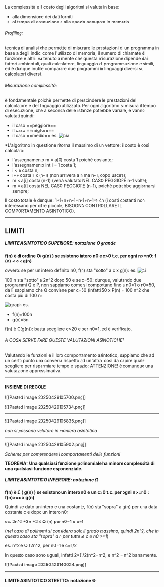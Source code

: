 La complessità e il costo degli algoritmi si valuta in base:
- alla dimensione dei dati forniti
- al tempo di esecuzione e allo spazio occupato in memoria

###### Profiling:
tecnica di analisi che permette di misurare le prestazioni di un programma in base a degli indici come l'utilizzo di memoria, il numero di chiamate di funzione e altri: va tenuto a mente che questa misurazione dipende dai fattori ambientali, quali calcolatore, linguaggio di programmazione e simili, ed è dunque inutile comparare due programmi in linguaggi diversi su calcolatori diversi.


###### Misurazione complessità:
è fondamentale poichè permette di prescindere le prestazioni del calcolatore e del linguaggio utilizzato.
Per ogni algoritmo si misura il tempo di esecuzione, che a seconda delle istanze potrebbe variare, e vanno valutati quindi: 
- il caso ==peggiore==
- il caso ==migliore==
- il caso ==medio==
es.
![cia](Pasted%20image%2020250429094556.png)

*L'algoritmo in questione ritorna il massimo di un vettore: 
il costo è così calcolato: 
- l'assegnamento m = a[0] costa 1 poichè costante;
- l'assegnamento int i = 1 costa 1;
- i < n costa n;
- i++ costa 1 x (n-1) (non arriverà a n ma n-1, dopo uscirà);
- m < a[i] costa (n-1) (verrà valutato NEL CASO PEGGIORE n-1 volte);
- m = a[i] costa NEL CASO PEGGIORE (n-1), poichè potrebbe aggiornarsi sempre;

Il costo totale è dunque:
1+1+n+n-1+n-1+n-1=> 4n (i costi costanti non interessano per cifre piccole, BISOGNA CONTROLLARE IL COMPORTAMENTO ASINTOTICO).

---
## LIMITI 

##### LIMITE ASINTOTICO SUPERIORE: notazione O grande

**f(n) è di ordine O( g(n) ) se esistono intero n0 e c>0 t.c. per ogni n>=n0: f (n) < c x g(n)**

ovvero: se per un intero definito n0, f(n) sta "sotto" a c x g(n):
es.
![ci](Pasted%20image%2020250429102626.png)


100 n sta "sotto" a 2n^2 dopo 50 e se c=50: dunque, valutando due programmi Q e P, non sappiamo come si comportano fino a n0=1 o n0=50, da lì sappiamo che Q conviene per c=50  (infatti 50 x P(n) = 100 n^2 che costa più di 100 n)

![graph](Pasted%20image%2020250429105536.png)
es. 
-  f(n)=100n
- g(n)=5n

f(n) è O(g(n)): basta scegliere c>20 e per n0=1, ed è verificato.
###### A COSA SERVE FARE QUESTE VALUTAZIONI ASINOTICHE?
Valutando le funzioni e il loro comportamento asintotico, sappiamo che ad un certo punto una converrà rispetto ad un'altra, così da capire quale scegliere per risparmiare tempo e spazio: ATTENZIONE! è comunque una valutazione approssimativa.

---

#### INSIEME DI REGOLE

![[Pasted image 20250429105700.png]]

![[Pasted image 20250429105734.png]]


---
![[Pasted image 20250429105835.png]]

*non si possono valutare in maniera asintotica*

---
![[Pasted image 20250429105902.png]]

*Schema per comprendere i comportamenti delle funzioni*

**TEOREMA:**
**Una qualsiasi funzione polinomiale ha minore complessità di una qualsiasi funzione esponenziale.**



##### LIMITE ASINTOTICO INFERIORE: notazione Ω

**f(n) è Ω ( g(n) ) se esistono un intero n0 e un c>0 t.c. per ogni n>=n0  : f(n)>=c x g(n)** 

Quindi se dato un intero e una costante, f(n) sta "sopra" a g(n) per una data costante c e dopo un intero n0:

es.
2n^2 +3n +2 è Ω (n) per n0=1 e c=1

(*nel caso di polinomi si considera solo il grado massimo, quindi 2n^2, che in questo caso sta "sopra" a n per tutte le c e n0 >=1*)

es.
n^2 è Ω (2n^2) per n0=1 e c=1/2

In questo caso sono uguali, infatti 2*(1/2)n^2=n^2, e n^2  = n^2 banalmente.




![[Pasted image 20250429140024.png]]

---


#### LIMITE ASINTOTICO STRETTO: notazione Θ
